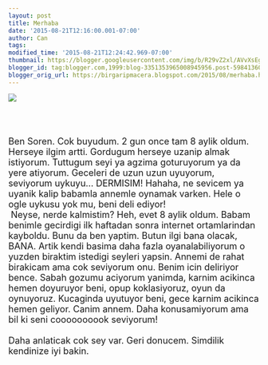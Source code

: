 ```yaml
---
layout: post
title: Merhaba
date: '2015-08-21T12:16:00.001-07:00'
author: Can
tags:
modified_time: '2015-08-21T12:24:42.969-07:00'
thumbnail: https://blogger.googleusercontent.com/img/b/R29vZ2xl/AVvXsEgPrN9myAFvtoTTsnyBBicbMEzLZcno82c2wB2uKtzUJbkd29ZGUQisWM3YFaMGK3kdB_gdN7ebLHOEHpucRp3zRBxl7zgZb_0crtpWJ0WP33kagpGm0r0Xc2ROltW5nslK4-Cq5WiE7Io/s72-c/soren2.jpg
blogger_id: tag:blogger.com,1999:blog-3351353965008945956.post-5984136048470486005
blogger_orig_url: https://birgaripmacera.blogspot.com/2015/08/merhaba.html
---
```


<div class="separator" style="clear: both; text-align: center;">
</div>
<a href="https://blogger.googleusercontent.com/img/b/R29vZ2xl/AVvXsEgPrN9myAFvtoTTsnyBBicbMEzLZcno82c2wB2uKtzUJbkd29ZGUQisWM3YFaMGK3kdB_gdN7ebLHOEHpucRp3zRBxl7zgZb_0crtpWJ0WP33kagpGm0r0Xc2ROltW5nslK4-Cq5WiE7Io/s1600/soren2.jpg" imageanchor="1" style="clear: left; float: left; margin-bottom: 1em; margin-right: 1em;"><img border="0" src="https://blogger.googleusercontent.com/img/b/R29vZ2xl/AVvXsEgPrN9myAFvtoTTsnyBBicbMEzLZcno82c2wB2uKtzUJbkd29ZGUQisWM3YFaMGK3kdB_gdN7ebLHOEHpucRp3zRBxl7zgZb_0crtpWJ0WP33kagpGm0r0Xc2ROltW5nslK4-Cq5WiE7Io/s1600/soren2.jpg" /></a><br />
<br />
<br />
<br />
<br />
<span style="font-size: large;">Ben Soren. Cok buyudum. 2 gun once tam 8 aylik oldum. Herseye ilgim artti. Gordugum herseye uzanip almak istiyorum. Tuttugum seyi ya agzima goturuyorum ya da yere atiyorum. Geceleri de uzun uzun uyuyorum, seviyorum uykuyu... DERMISIM! Hahaha, ne sevicem ya uyanik kalip babamla annemle oynamak varken. Hele o ogle uykusu yok mu, beni deli ediyor!</span><br />
<a name='more'></a><span style="font-size: large;">&nbsp;Neyse, nerde kalmistim? Heh, evet 8 aylik oldum. Babam benimle gecirdigi ilk haftadan sonra internet ortamlarindan kayboldu. Bunu da ben yaptim. Butun ilgi bana olacak, BANA. Artik kendi basima daha fazla oyanalabiliyorum o yuzden biraktim istedigi seyleri yapsin. Annemi de rahat birakicam ama cok seviyorum onu. Benim icin deliriyor bence. Sabah gozumu aciyorum yanimda, karnim acikinca hemen doyuruyor beni, opup koklasiyoruz, oyun da oynuyoruz. Kucaginda uyutuyor beni, gece karnim acikinca hemen geliyor. Canim annem. Daha konusamiyorum ama bil ki seni coooooooook seviyorum!</span><br />
<span style="font-size: large;"><br /></span>
<span style="font-size: large;">Daha anlaticak cok sey var. Geri donucem. Simdilik kendinize iyi bakin.</span>